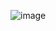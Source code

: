


![image](https://user-images.githubusercontent.com/69880015/217799567-d21d8ee0-d4e6-41f8-852a-2b0fc4c871ad.png)
